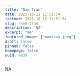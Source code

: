 ```yaml
---
title: "Nam Tran"
date: 2021-10-12 11:51:54
lastmod: 2021-10-12 11:51:54
slug: /nam-tran
description: "NA"
excerpt: "NA"
featured_image: ["namtran.jpeg"]
draft: false
pinned: false
homepage: false
uuid: 9839
---
```

NA

